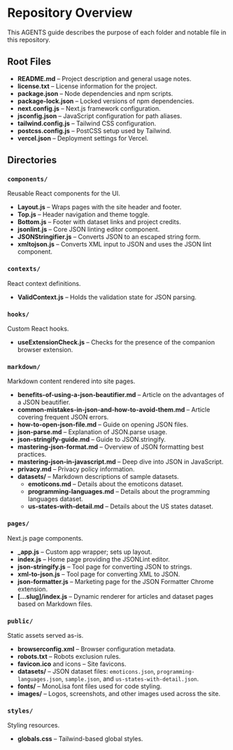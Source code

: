# Repository Overview

This AGENTS guide describes the purpose of each folder and notable file in this repository.

## Root Files
- **README.md** – Project description and general usage notes.
- **license.txt** – License information for the project.
- **package.json** – Node dependencies and npm scripts.
- **package-lock.json** – Locked versions of npm dependencies.
- **next.config.js** – Next.js framework configuration.
- **jsconfig.json** – JavaScript configuration for path aliases.
- **tailwind.config.js** – Tailwind CSS configuration.
- **postcss.config.js** – PostCSS setup used by Tailwind.
- **vercel.json** – Deployment settings for Vercel.

## Directories
### `components/`
Reusable React components for the UI.
- **Layout.js** – Wraps pages with the site header and footer.
- **Top.js** – Header navigation and theme toggle.
- **Bottom.js** – Footer with dataset links and project credits.
- **jsonlint.js** – Core JSON linting editor component.
- **JSONStringifier.js** – Converts JSON to an escaped string form.
- **xmltojson.js** – Converts XML input to JSON and uses the JSON lint component.

### `contexts/`
React context definitions.
- **ValidContext.js** – Holds the validation state for JSON parsing.

### `hooks/`
Custom React hooks.
- **useExtensionCheck.js** – Checks for the presence of the companion browser extension.

### `markdown/`
Markdown content rendered into site pages.
- **benefits-of-using-a-json-beautifier.md** – Article on the advantages of a JSON beautifier.
- **common-mistakes-in-json-and-how-to-avoid-them.md** – Article covering frequent JSON errors.
- **how-to-open-json-file.md** – Guide on opening JSON files.
- **json-parse.md** – Explanation of JSON.parse usage.
- **json-stringify-guide.md** – Guide to JSON.stringify.
- **mastering-json-format.md** – Overview of JSON formatting best practices.
- **mastering-json-in-javascript.md** – Deep dive into JSON in JavaScript.
- **privacy.md** – Privacy policy information.
- **datasets/** – Markdown descriptions of sample datasets.
  - **emoticons.md** – Details about the emoticons dataset.
  - **programming-languages.md** – Details about the programming languages dataset.
  - **us-states-with-detail.md** – Details about the US states dataset.

### `pages/`
Next.js page components.
- **_app.js** – Custom app wrapper; sets up layout.
- **index.js** – Home page providing the JSONLint editor.
- **json-stringify.js** – Tool page for converting JSON to strings.
- **xml-to-json.js** – Tool page for converting XML to JSON.
- **json-formatter.js** – Marketing page for the JSON Formatter Chrome extension.
- **[...slug]/index.js** – Dynamic renderer for articles and dataset pages based on Markdown files.

### `public/`
Static assets served as-is.
- **browserconfig.xml** – Browser configuration metadata.
- **robots.txt** – Robots exclusion rules.
- **favicon.ico** and icons – Site favicons.
- **datasets/** – JSON dataset files: `emoticons.json`, `programming-languages.json`, `sample.json`, and `us-states-with-detail.json`.
- **fonts/** – MonoLisa font files used for code styling.
- **images/** – Logos, screenshots, and other images used across the site.

### `styles/`
Styling resources.
- **globals.css** – Tailwind-based global styles.

